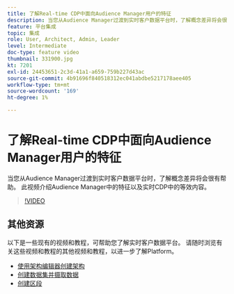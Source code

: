 ```yaml
---
title: 了解Real-time CDP中面向Audience Manager用户的特征
description: 当您从Audience Manager过渡到实时客户数据平台时，了解概念差异将会很有帮助。 此视频介绍Audience Manager中的特征以及实时CDP中的等效内容。
feature: 平台集成
topic: 集成
role: User, Architect, Admin, Leader
level: Intermediate
doc-type: feature video
thumbnail: 331900.jpg
kt: 7201
exl-id: 24453651-2c3d-41a1-a659-759b227d43ac
source-git-commit: 4b91696f840518312ec041abdbe5217178aee405
workflow-type: tm+mt
source-wordcount: '169'
ht-degree: 1%

---
```


# 了解Real-time CDP中面向Audience Manager用户的特征

当您从Audience Manager过渡到实时客户数据平台时，了解概念差异将会很有帮助。 此视频介绍Audience Manager中的特征以及实时CDP中的等效内容。

>[!VIDEO](https://video.tv.adobe.com/v/331900/?quality=12&learn=on)

## 其他资源

以下是一些现有的视频和教程，可帮助您了解实时客户数据平台。 请随时浏览有关这些视频和教程的其他视频和教程，以进一步了解Platform。

* [使用架构编辑器创建架构](https://experienceleague.adobe.com/docs/experience-platform/xdm/tutorials/create-schema-ui.html?lang=en#getting-started)
* [创建数据集并摄取数据](https://experienceleague.adobe.com/docs/platform-learn/tutorials/data-ingestion/create-datasets-and-ingest-data.html?lang=en#data-ingestion)
* [创建区段](https://experienceleague.adobe.com/docs/platform-learn/tutorials/segments/create-segments.html?lang=en#segments)
